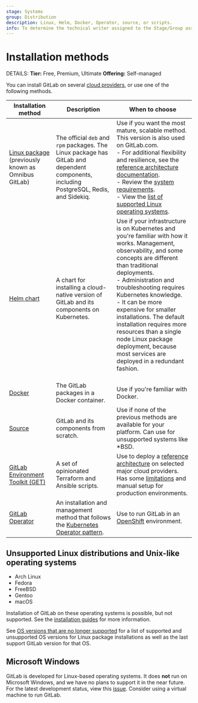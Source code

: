 ```yaml
---
stage: Systems
group: Distribution
description: Linux, Helm, Docker, Operator, source, or scripts.
info: To determine the technical writer assigned to the Stage/Group associated with this page, see https://handbook.gitlab.com/handbook/product/ux/technical-writing/#assignments
---
```


# Installation methods 

DETAILS:
**Tier:** Free, Premium, Ultimate
**Offering:** Self-managed

You can install GitLab on several [cloud providers](cloud_providers.md),
or use one of the following methods.

| Installation method                                            | Description | When to choose |
|----------------------------------------------------------------|-------------|----------------|
| [Linux package](https://docs.gitlab.com/omnibus/installation/) (previously known as Omnibus GitLab) | The official `deb` and `rpm` packages. The Linux package has GitLab and dependent components, including PostgreSQL, Redis, and Sidekiq. | Use if you want the most mature, scalable method. This version is also used on GitLab.com. <br>- For additional flexibility and resilience, see the [reference architecture documentation](../administration/reference_architectures/index.md).<br>- Review the [system requirements](requirements.md).<br>- View the [list of supported Linux operating systems](../administration/package_information/supported_os.md#supported-operating-systems). |
| [Helm chart](https://docs.gitlab.com/charts/)                 | A chart for installing a cloud-native version of GitLab and its components on Kubernetes. | Use if your infrastructure is on Kubernetes and you're familiar with how it works. Management, observability, and some concepts are different than traditional deployments.<br/>- Administration and troubleshooting requires Kubernetes knowledge.<br/>- It can be more expensive for smaller installations. The default installation requires more resources than a single node Linux package deployment, because most services are deployed in a redundant fashion.<br/><br/>  |
| [Docker](docker.md)              | The GitLab packages in a Docker container. | Use if you're familiar with Docker. |
| [Source](installation.md)                                      | GitLab and its components from scratch. | Use if none of the previous methods are available for your platform. Can use for unsupported systems like \*BSD.|
| [GitLab Environment Toolkit (GET)](https://gitlab.com/gitlab-org/gitlab-environment-toolkit#documentation) | A set of opinionated Terraform and Ansible scripts. | Use to deploy a [reference architecture](../administration/reference_architectures/index.md) on selected major cloud providers. Has some [limitations](https://gitlab.com/gitlab-org/gitlab-environment-toolkit#missing-features-to-be-aware-of) and manual setup for production environments. |
| [GitLab Operator](https://docs.gitlab.com/operator/)   | An installation and management method that follows the [Kubernetes Operator pattern](https://kubernetes.io/docs/concepts/extend-kubernetes/operator/). | Use to run GitLab in an [OpenShift](openshift_and_gitlab/index.md) environment. |

## Unsupported Linux distributions and Unix-like operating systems

- Arch Linux
- Fedora
- FreeBSD
- Gentoo
- macOS

Installation of GitLab on these operating systems is possible, but not supported.
See the [installation guides](https://about.gitlab.com/install/) for more information.

See [OS versions that are no longer supported](../administration/package_information/supported_os.md#os-versions-that-are-no-longer-supported)
for a list of supported and unsupported OS versions for Linux package installations as well as the last support GitLab version for that OS.

## Microsoft Windows

GitLab is developed for Linux-based operating systems.
It does **not** run on Microsoft Windows, and we have no plans to support it in the near future. For the latest development status, view this [issue](https://gitlab.com/gitlab-org/gitlab/-/issues/22337).
Consider using a virtual machine to run GitLab.
